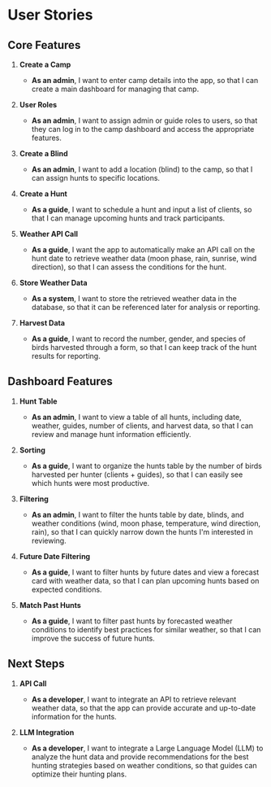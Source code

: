 # User Stories

## Core Features

1. **Create a Camp**  
   - **As an admin**, I want to enter camp details into the app, so that I can create a main dashboard for managing that camp.

2. **User Roles**  
   - **As an admin**, I want to assign admin or guide roles to users, so that they can log in to the camp dashboard and access the appropriate features.

3. **Create a Blind**  
   - **As an admin**, I want to add a location (blind) to the camp, so that I can assign hunts to specific locations.

4. **Create a Hunt**  
   - **As a guide**, I want to schedule a hunt and input a list of clients, so that I can manage upcoming hunts and track participants.

5. **Weather API Call**  
   - **As a guide**, I want the app to automatically make an API call on the hunt date to retrieve weather data (moon phase, rain, sunrise, wind direction), so that I can assess the conditions for the hunt.

6. **Store Weather Data**  
   - **As a system**, I want to store the retrieved weather data in the database, so that it can be referenced later for analysis or reporting.

7. **Harvest Data**  
   - **As a guide**, I want to record the number, gender, and species of birds harvested through a form, so that I can keep track of the hunt results for reporting.

## Dashboard Features

1. **Hunt Table**  
   - **As an admin**, I want to view a table of all hunts, including date, weather, guides, number of clients, and harvest data, so that I can review and manage hunt information efficiently.

2. **Sorting**  
   - **As a guide**, I want to organize the hunts table by the number of birds harvested per hunter (clients + guides), so that I can easily see which hunts were most productive.

3. **Filtering**  
   - **As an admin**, I want to filter the hunts table by date, blinds, and weather conditions (wind, moon phase, temperature, wind direction, rain), so that I can quickly narrow down the hunts I'm interested in reviewing.

4. **Future Date Filtering**  
   - **As a guide**, I want to filter hunts by future dates and view a forecast card with weather data, so that I can plan upcoming hunts based on expected conditions.

5. **Match Past Hunts**  
   - **As a guide**, I want to filter past hunts by forecasted weather conditions to identify best practices for similar weather, so that I can improve the success of future hunts.

## Next Steps

1. **API Call**  
   - **As a developer**, I want to integrate an API to retrieve relevant weather data, so that the app can provide accurate and up-to-date information for the hunts.

2. **LLM Integration**  
   - **As a developer**, I want to integrate a Large Language Model (LLM) to analyze the hunt data and provide recommendations for the best hunting strategies based on weather conditions, so that guides can optimize their hunting plans.
